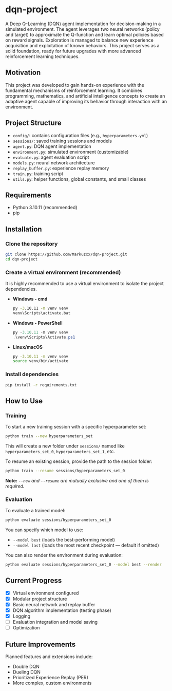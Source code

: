 
# dqn-project

A Deep Q-Learning (DQN) agent implementation for decision-making in a simulated environment. The agent leverages two neural networks (policy and target) to approximate the Q-function and learn optimal policies based on reward signals. Exploration is managed to balance new experience acquisition and exploitation of known behaviors. This project serves as a solid foundation, ready for future upgrades with more advanced reinforcement learning techniques.

## Motivation

This project was developed to gain hands-on experience with the fundamental mechanisms of reinforcement learning. It combines programming, mathematics, and artificial intelligence concepts to create an adaptive agent capable of improving its behavior through interaction with an environment.

## Project Structure

- `config/`: contains configuration files (e.g., `hyperparameters.yml`)
- `sessions/`: saved training sessions and models
- `agent.py`: DQN agent implementation
- `environment.py`: simulated environment (customizable)
- `evaluate.py`: agent evaluation script
- `models.py`: neural network architecture
- `replay_buffer.py`: experience replay memory
- `train.py`: training script
- `utils.py`: helper functions, global constants, and small classes

## Requirements

- Python 3.10.11 (recommended)
- pip

## Installation

### Clone the repository

```bash
git clone https://github.com/Markuzxx/dqn-project.git
cd dqn-project
```

### Create a virtual environment (recommended)

It is highly recommended to use a virtual environment to isolate the project dependencies.

- **Windows - cmd**

    ```cmd
    py -3.10.11 -m venv venv
    venv\Scripts\activate.bat
    ```

- **Windows - PowerShell**

    ```powershell
    py -3.10.11 -m venv venv
    .\venv\Scripts\Activate.ps1
    ```

- **Linux/macOS**

    ```bash
    py -3.10.11 -m venv venv
    source venv/bin/activate
    ```

### Install dependencies

```bash
pip install -r requirements.txt
```

## How to Use

### Training

To start a new training session with a specific hyperparameter set:

```bash
python train --new hyperparameters_set
```

This will create a new folder under `sessions/` named like `hyperparameters_set_0`, `hyperparameters_set_1`, etc.

To resume an existing session, provide the path to the session folder:

```bash
python train --resume sessions/hyperparameters_set_0
```

**Note:** *`--new` and `--resume` are mutually exclusive and one of them is required.*

### Evaluation

To evaluate a trained model:

```bash
python evaluate sessions/hyperparameters_set_0
```

You can specify which model to use:

- `--model best` (loads the best-performing model)
- `--model last` (loads the most recent checkpoint — default if omitted)

You can also render the environment during evaluation:

```bash
python evaluate sessions/hyperparameters_set_0 --model best --render
```

## Current Progress

- [x] Virtual environment configured
- [x] Modular project structure
- [x] Basic neural network and replay buffer
- [x] DQN algorithm implementation (testing phase)
- [x] Logging  
- [ ] Evaluation integration and model saving
- [ ] Optimization

## Future Improvements

Planned features and extensions include:

- Double DQN
- Dueling DQN
- Prioritized Experience Replay (PER)
- More complex, custom environments
